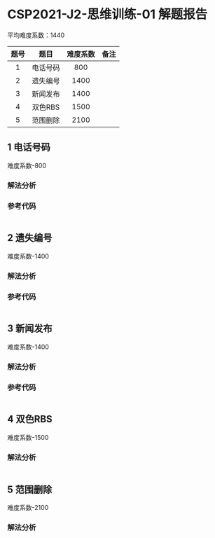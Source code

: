 

# CSP2021-J2-思维训练-01 解题报告

平均难度系数：$1440$

| 题号 |    题目    | 难度系数 |     备注     |
| :--: | :--------: | :------: | :----------: |
| 1    |  电话号码  | 800 |                    |
| 2    |   遗失编号   | 1400 |        |
| 3    |   新闻发布   | 1400 |  |
| 4 | 双色RBS | 1500 |  |
| 5 | 范围删除 | 2100 | |




<div STYLE="page-break-after: always;"></div> 

## 1 电话号码
难度系数-$800$
### 解法分析 




### 参考代码

```cpp

```



<div STYLE="page-break-after: always;"></div> 

## 2 遗失编号
难度系数-$1400$
### 解法分析 



### 参考代码

```cpp

```




<div STYLE="page-break-after: always;"></div> 

## 3 新闻发布

难度系数-$1400$

### 解法分析 



### 参考代码

```cpp

```




<div STYLE="page-break-after: always;"></div> 

## 4 双色RBS

难度系数-$1500$

### 解法分析 



```cpp

```

## 5 范围删除

难度系数-$2100$

### 解法分析 



```cpp

```

